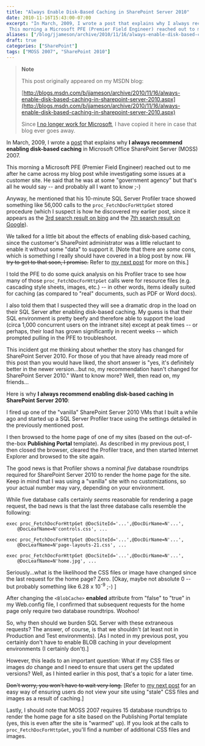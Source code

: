 ```yaml
---
title: "Always Enable Disk-Based Caching in SharePoint Server 2010"
date: 2010-11-16T15:43:00-07:00
excerpt: "In March, 2009, I wrote a post that explains why I always recommend enabling disk-based caching in Microsoft Office SharePoint Server (MOSS) 2007. 
 This morning a Microsoft PFE (Premier Field Engineer) reached out to me after he came across my blog..."
aliases: ["/blog/jjameson/archive/2010/11/16/always-enable-disk-based-caching-in-sharepoint-server-2010.aspx"]
draft: true
categories: ["SharePoint"]
tags: ["MOSS 2007", "SharePoint 2010"]
---
```


> **Note**
>
> This post originally appeared on my MSDN blog:
>
> [http://blogs.msdn.com/b/jjameson/archive/2010/11/16/always-enable-disk-based-caching-in-sharepoint-server-2010.aspx](http://blogs.msdn.com/b/jjameson/archive/2010/11/16/always-enable-disk-based-caching-in-sharepoint-server-2010.aspx)
>
> Since [I no longer work for Microsoft](/blog/jjameson/2011/09/02/last-day-with-microsoft), I have copied it here in case that blog ever goes away.

In March, 2009, I wrote a [post](/blog/jjameson/2009/03/27/always-enable-disk-based-caching-in-moss-2007) that explains why **I always recommend enabling disk-based caching** in Microsoft Office SharePoint Server (MOSS) 2007.

This morning a Microsoft PFE (Premier Field Engineer) reached out to me after he came across my blog post while investigating some issues at a customer site. He said that he was at some "government agency" but that's all he would say -- and probably all I want to know ;-)

Anyway, he mentioned that his 10-minute SQL Server Profiler trace showed something like 56,000 calls to the `proc_FetchDocForHttpGet` stored procedure (which I suspect is how he discovered my earlier post, since it appears as the [3rd search result on bing](http://www.bing.com/search?q=proc_fetchdocforhttpget) and the [7th search result on Google](http://www.google.com/#hl=en&q=proc_fetchdocforhttpget)).

We talked for a little bit about the effects of enabling disk-based caching, since the customer's SharePoint administrator was a little reluctant to enable it without some "data" to support it. [Note that there are *some* cons, which is something I really should have covered in a blog post by now. ~~I'll try to get to that soon, I promise.~~ Refer to [my next post](/blog/jjameson/2010/11/16/avoid-issues-with-caching-by-using-quot-theme-versions-quot) for more on this.]

I told the PFE to do some quick analysis on his Profiler trace to see how many of those `proc_FetchDocForHttpGet` calls were for resource files (e.g. cascading style sheets, images, etc.) -- in other words, items ideally suited for caching (as compared to "real" documents, such as PDF or Word docs).

I also told them that I suspected they will see a dramatic drop in the load on their SQL Server after enabling disk-based caching. My guess is that their SQL environment is pretty beefy and therefore able to support the load (circa 1,000 concurrent users on the intranet site) except at peak times -- or perhaps, their load has grown significantly in recent weeks -- which prompted pulling in the PFE to troubleshoot.

This incident got me thinking about whether the story has changed for SharePoint Server 2010. For those of you that have already read more of this post than you would have liked, the short answer is "yes, it's definitely better in the newer version...but no, my recommendation hasn't changed for SharePoint Server 2010." Want to know more? Well, then read on, my friends...

Here is why **I always recommend enabling disk-based caching in SharePoint Server 2010**:

I fired up one of the "vanilla" SharePoint Server 2010 VMs that I built a while ago and started up a SQL Server Profiler trace using the settings detailed in the previously mentioned post.

I then browsed to the home page of one of my sites (based on the out-of-the-box **Publishing Portal** template). As described in my previous post, I then closed the browser, cleared the Profiler trace, and then started Internet Explorer and browsed to the site again.

The good news is that Profiler shows a nominal *five* database roundtrips required for SharePoint Server 2010 to render the home page for the site. Keep in mind that I was using a "vanilla" site with no customizations, so your actual number may vary, depending on your environment.

While five database calls certainly *seems* reasonable for rendering a page request, the bad news is that the last three database calls resemble the following:

```
exec proc_FetchDocForHttpGet @DocSiteId='...',@DocDirName=N'...',
    @DocLeafName=N'controls.css', ...

exec proc_FetchDocForHttpGet @DocSiteId='...',@DocDirName=N'...',
    @DocLeafName=N'page-layouts-21.css', ...

exec proc_FetchDocForHttpGet @DocSiteId='...',@DocDirName=N'...',
    @DocLeafName=N'home.jpg', ...
```

Seriously...what is the likelihood the CSS files or image have changed since the last request for the home page? Zero. [Okay, maybe not absolute 0 -- but probably something like 6.28 x 10<sup>-9</sup> ;-) ]

After changing the `<BlobCache>` **enabled** attribute from "false" to "true" in my Web.config file, I confirmed that subsequent requests for the home page only require two database roundtrips. Woohoo!

So, why then should we burden SQL Server with these extraneous requests? The answer, of course, is that we shouldn't (at least not in Production and Test environments). [As I noted in my previous post, you certainly don't have to enable BLOB caching in your development environments (I certainly don't).]

However, this leads to an important question: What if my CSS files or images *do* change and I need to ensure that users get the updated versions? Well, as I hinted earlier in this post, that's a topic for a later time.

~~Don't worry, you won't have to wait very long.~~ [Refer to [my next post](/blog/jjameson/2010/11/16/avoid-issues-with-caching-by-using-quot-theme-versions-quot) for an easy way of ensuring users do not view your site using "stale" CSS files and images as a result of caching.]

Lastly, I should note that MOSS 2007 requires 15 database roundtrips to render the home page for a site based on the Publishing Portal template (yes, this is even after the site is "warmed" up). If you look at the calls to `proc_FetchDocForHttpGet`, you'll find a number of additional CSS files and images.

